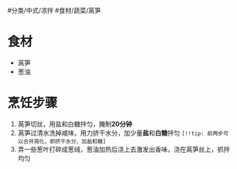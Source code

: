 #分类/中式/凉拌 #食材/蔬菜/莴笋 

# 食材
- 莴笋
- 葱油

# 烹饪步骤
1. 莴笋切丝，用盐和白糖拌匀，腌制**20分钟**
2. 莴笋过清水洗掉咸味，用力挤干水分，加少量**盐**和**白糖**拌匀
   `[!!tip: 前两步可以合并简化，即挤干水分，加盐和糖]`
3. 弄一些葱叶打碎成葱绒，葱油加热后浇上去激发出香味，浇在莴笋丝上，抓拌均匀
